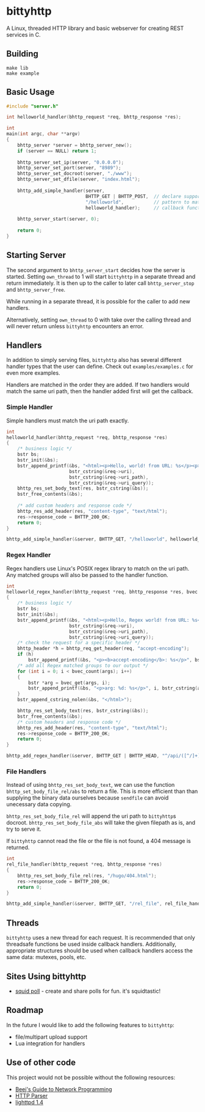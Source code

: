 # bittyhttp

A Linux, threaded HTTP library and basic webserver for creating REST services in C.

## Building

```
make lib
make example
```

## Basic Usage

```c
#include "server.h"

int helloworld_handler(bhttp_request *req, bhttp_response *res);

int
main(int argc, char **argv)
{
    bhttp_server *server = bhttp_server_new();
    if (server == NULL) return 1;
    
    bhttp_server_set_ip(server, "0.0.0.0");
    bhttp_server_set_port(server, "8989");
    bhttp_server_set_docroot(server, "./www");
    bhttp_server_set_dfile(server, "index.html");
    
    bhttp_add_simple_handler(server,
                             BHTTP_GET | BHTTP_POST,  // declare supported http methods
                             "/helloworld",           // pattern to match uri path
                             helloworld_handler);     // callback function pointer
    
    bhttp_server_start(server, 0);
    
    return 0;
}
```

## Starting Server

The second argument to `bhttp_server_start` decides how the server is started. Setting `own_thread` to 1 will start `bittyhttp` in a separate thread and return immediately. It is then up to the caller to later call `bhttp_server_stop` and `bhttp_server_free`.

While running in a separate thread, it is possible for the caller to add new handlers.

Alternatively, setting `own_thread` to 0 with take over the calling thread and will never return unless `bittyhttp` encounters an error.

## Handlers

In addition to simply serving files, `bittyhttp` also has several different handler types that the user can define. Check out `examples/examples.c` for even more examples.

Handlers are matched in the order they are added. If two handlers would match the same uri path, then the handler added first will get the callback.

### Simple Handler

Simple handlers must match the uri path exactly.

```c
int
helloworld_handler(bhttp_request *req, bhttp_response *res)
{
    /* business logic */
    bstr bs;
    bstr_init(&bs);
    bstr_append_printf(&bs, "<html><p>Hello, world! from URL: %s</p><p>%s</p><p>%s</p></html>",
                       bstr_cstring(&req->uri),
                       bstr_cstring(&req->uri_path),
                       bstr_cstring(&req->uri_query));
    bhttp_res_set_body_text(res, bstr_cstring(&bs));
    bstr_free_contents(&bs);
    
    /* add custom headers and response code */
    bhttp_res_add_header(res, "content-type", "text/html");
    res->response_code = BHTTP_200_OK;
    return 0;
}

bhttp_add_simple_handler(&server, BHTTP_GET, "/helloworld", helloworld_handler);
```

### Regex Handler

Regex handlers use Linux's POSIX regex library to match on the uri path. Any matched groups will also be passed to the handler function.

```c
int
helloworld_regex_handler(bhttp_request *req, bhttp_response *res, bvec *args)
{
    /* business logic */
    bstr bs;
    bstr_init(&bs);
    bstr_append_printf(&bs, "<html><p>Hello, Regex world! from URL: %s</p><p>%s</p><p>%s</p>",
                       bstr_cstring(&req->uri),
                       bstr_cstring(&req->uri_path),
                       bstr_cstring(&req->uri_query));
    /* check the request for a specific header */
    bhttp_header *h = bhttp_req_get_header(req, "accept-encoding");
    if (h)
        bstr_append_printf(&bs, "<p><b>accept-encoding</b>: %s</p>", bstr_cstring(&h->value));
    /* add all Regex matched groups to our output */
    for (int i = 0; i < bvec_count(args); i++)
    {
        bstr *arg = bvec_get(args, i);
        bstr_append_printf(&bs, "<p>arg: %d: %s</p>", i, bstr_cstring(arg));
    }
    bstr_append_cstring_nolen(&bs, "</html>");

    bhttp_res_set_body_text(res, bstr_cstring(&bs));
    bstr_free_contents(&bs);
    /* custom headers and response code */
    bhttp_res_add_header(res, "content-type", "text/html");
    res->response_code = BHTTP_200_OK;
    return 0;
}

bhttp_add_regex_handler(&server, BHTTP_GET | BHTTP_HEAD, "^/api/([^/]+)/([^/]+)$", helloworld_regex_handler);
```

### File Handlers

Instead of using `bhttp_res_set_body_text`, we can use the function `bhttp_set_body_file_rel/abs` to return a file. This is more efficient than than supplying the binary data ourselves because `sendfile` can avoid unecessary data copying.

`bhttp_res_set_body_file_rel` will append the uri path to `bittyhttp`s docroot. `bhttp_res_set_body_file_abs` will take the given filepath as is, and try to serve it.

If `bittyhttp` cannot read the file or the file is not found, a 404 message is returned.

```c
int
rel_file_handler(bhttp_request *req, bhttp_response *res)
{
    bhttp_res_set_body_file_rel(res, "/hugo/404.html");
    res->response_code = BHTTP_200_OK;
    return 0;
}

bhttp_add_simple_handler(&server, BHTTP_GET, "/rel_file", rel_file_handler);
```

## Threads

`bittyhttp` uses a new thread for each request. It is recommended that only threadsafe functions be used inside callback handlers. Additionally, appropriate structures should be used when callback handlers access the same data: mutexes, pools, etc.

## Sites Using bittyhttp

* [squid poll](https://squidpoll.com/) - create and share polls for fun. it's squidtastic!

## Roadmap

In the future I would like to add the following features to `bittyhttp`:

* file/multipart upload support
* Lua integration for handlers

## Use of other code

This project would not be possible without the following resources:

* [Beej's Guide to Network Programming](http://beej.us/guide/bgnet/output/print/bgnet_USLetter_2.pdf)    
* [HTTP Parser](https://github.com/nodejs/http-parser)
* [lighttpd 1.4](https://redmine.lighttpd.net/projects/lighttpd/wiki)
